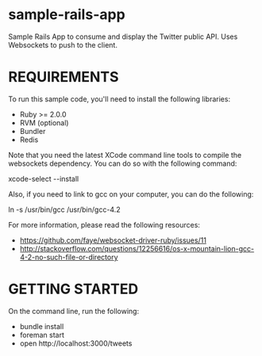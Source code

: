 sample-rails-app
=================

Sample Rails App to consume and display the Twitter public API. Uses Websockets to push to the client.

REQUIREMENTS
============

To run this sample code, you'll need to install the following libraries:

- Ruby >= 2.0.0
- RVM (optional)
- Bundler
- Redis

Note that you need the latest XCode command line tools to compile the websockets dependency. 
You can do so with the following command:

  xcode-select --install
  
Also, if you need to link to gcc on your computer, you can do the following:

  ln -s /usr/bin/gcc /usr/bin/gcc-4.2
  
For more information, please read the following resources: 

- https://github.com/faye/websocket-driver-ruby/issues/11
- http://stackoverflow.com/questions/12256616/os-x-mountain-lion-gcc-4-2-no-such-file-or-directory


GETTING STARTED
============

On the command line, run the following:

- bundle install
- foreman start
- open http://localhost:3000/tweets




